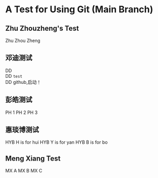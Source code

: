 # A Test for Using Git (Main Branch)

## Zhu Zhouzheng's Test

Zhu
Zhou
Zheng

## 邓迪测试
DD <br>
DD ```test```<br>
DD github,启动！<br>

## 彭皓测试
PH 1
PH 2
PH 3

## 惠琰博测试
HYB H is for hui
HYB Y is for yan
HYB B is for bo

## Meng Xiang Test
MX A
MX B
MX C

